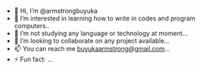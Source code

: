 - 👋 Hi, I’m @armstrongbuyuka
- 👀 I’m interested in learning how to write in codes and program computers..
- 🌱 I’m not studying any language or technology at moment...
- 💞️ I’m looking to collaborate on any project available...
- 📫 You can reach me buyukaarmstrong@gmail.com...
- ⚡ Fun fact: ...

<!---
armstrongbuyuka/armstrongbuyuka is a ✨ special ✨ repository because its `README.md` (this file) appears on your GitHub profile.
You can click the Preview link to take a look at your changes.
--->
